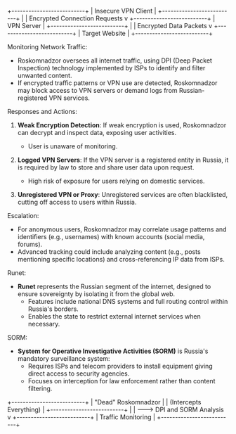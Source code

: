 +--------------------------+
| Insecure VPN Client     |
+--------------------------+
            |
            | Encrypted Connection Requests
            v
+--------------------------+
| VPN Server              |
+--------------------------+
            |
            | Encrypted Data Packets
            v
+--------------------------+
| Target Website          |
+--------------------------+

Monitoring Network Traffic:
- Roskomnadzor oversees all internet traffic, using DPI (Deep Packet Inspection) technology implemented by ISPs to identify and filter unwanted content.
- If encrypted traffic patterns or VPN use are detected, Roskomnadzor may block access to VPN servers or demand logs from Russian-registered VPN services.

Responses and Actions:
1. **Weak Encryption Detection**: If weak encryption is used, Roskomnadzor can decrypt and inspect data, exposing user activities.
   - User is unaware of monitoring.

2. **Logged VPN Servers**: If the VPN server is a registered entity in Russia, it is required by law to store and share user data upon request.
   - High risk of exposure for users relying on domestic services.

3. **Unregistered VPN or Proxy**: Unregistered services are often blacklisted, cutting off access to users within Russia.

Escalation:
- For anonymous users, Roskomnadzor may correlate usage patterns and identifiers (e.g., usernames) with known accounts (social media, forums).
- Advanced tracking could include analyzing content (e.g., posts mentioning specific locations) and cross-referencing IP data from ISPs.

Runet:
- **Runet** represents the Russian segment of the internet, designed to ensure sovereignty by isolating it from the global web.
   - Features include national DNS systems and full routing control within Russia's borders.
   - Enables the state to restrict external internet services when necessary.

SORM:
- **System for Operative Investigative Activities (SORM)** is Russia's mandatory surveillance system:
   - Requires ISPs and telecom providers to install equipment giving direct access to security agencies.
   - Focuses on interception for law enforcement rather than content filtering.

+--------------------------+
| "Dead" Roskomnadzor     |
| (Intercepts Everything)  |
+--------------------------+
   |
   | ---> DPI and SORM Analysis
   v
+--------------------------+
| Traffic Monitoring       |
+--------------------------+

